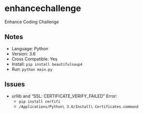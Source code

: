 # enhancechallenge

Enhance Coding Challenge

## Notes

* Language: Python
* Version: 3.6
* Cross Compatible: Yes
* Install: `pip install beautifulsoup4`
* Run: `python main.py`

## Issues

* urllib and “SSL: CERTIFICATE_VERIFY_FAILED” Error:
  * `pip install certifi`
  * `/Applications/Python\ 3.6/Install\ Certificates.command`